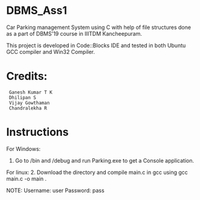 # DBMS_Ass1
Car Parking management System using C with help of file structures done as a part of DBMS'19 course in IIITDM Kancheepuram.

This project is developed in Code::Blocks IDE and tested in both Ubuntu GCC compiler and Win32 Compiler.

# Credits:
    
     Ganesh Kumar T K
     Dhilipan S
     Vijay Gowthaman
     Chandralekha R

# Instructions

For Windows:
1. Go to /bin and /debug and run Parking.exe to get a Console application.

For linux:
2. Download the directory and compile main.c in gcc using gcc main.c -o main  .


NOTE: Username: user
      Password: pass
